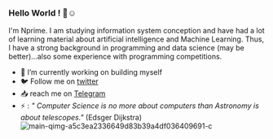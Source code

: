 ### Hello World ! 👋☺️


I'm Nprime. I am studying information system conception and have had a lot of learning material about artificial intelligence and Machine Learning. Thus, I have a strong background in programming and data science (may be better)...also some experience with programming competitions.

- 🔭 I’m currently working on building myself
- 🐦️ Follow me on [twitter](https://twitter.com/nprime496)
- 📥️ reach me on [Telegram](https://t.me/nprime496)
- ⚡ : *" Computer Science is no more about computers than Astronomy is about telescopes."* (Edsger Dijkstra)
![main-qimg-a5c3ea2336649d83b39a4df036409691-c](https://user-images.githubusercontent.com/54849528/141653634-0065c4fe-f492-4979-9bab-92550899cf12.jpeg)
